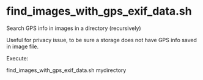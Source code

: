 # find_images_with_gps_exif_data.sh
Search GPS info in images in a directory (recursively) 

Useful for privacy issue, to be sure a storage does not have GPS info saved in image file.


Execute:

find_images_with_gps_exif_data.sh mydirectory

